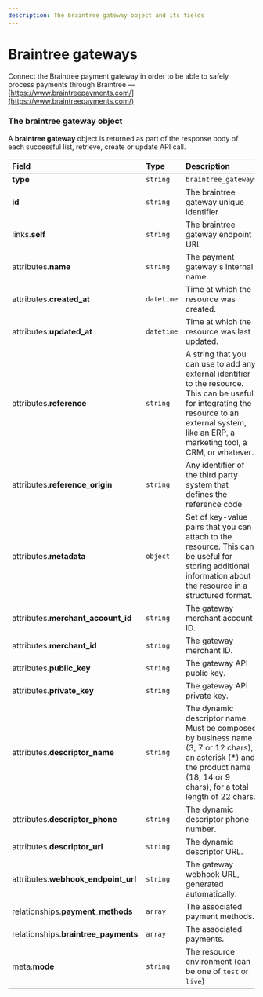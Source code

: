 ```yaml
---
description: The braintree gateway object and its fields
---
```


# Braintree gateways

Connect the Braintree payment gateway in order to be able to safely process payments through Braintree — [https://www.braintreepayments.com/](https://www.braintreepayments.com/)


### The braintree gateway object

A **braintree gateway** object is returned as part of the response body of each successful list, retrieve, create or update API call.

| Field | Type | Description |
| :--- | :--- | :--- |
| **type** | `string` | `braintree_gateways` |
| **id** | `string` | The braintree gateway unique identifier |
| links.**self** | `string` | The braintree gateway endpoint URL |
| attributes.**name** | `string` | The payment gateway's internal name. |
| attributes.**created_at** | `datetime` | Time at which the resource was created. |
| attributes.**updated_at** | `datetime` | Time at which the resource was last updated. |
| attributes.**reference** | `string` | A string that you can use to add any external identifier to the resource. This can be useful for integrating the resource to an external system, like an ERP, a marketing tool, a CRM, or whatever. |
| attributes.**reference_origin** | `string` | Any identifier of the third party system that defines the reference code |
| attributes.**metadata** | `object` | Set of key-value pairs that you can attach to the resource. This can be useful for storing additional information about the resource in a structured format. |
| attributes.**merchant_account_id** | `string` | The gateway merchant account ID. |
| attributes.**merchant_id** | `string` | The gateway merchant ID. |
| attributes.**public_key** | `string` | The gateway API public key. |
| attributes.**private_key** | `string` | The gateway API private key. |
| attributes.**descriptor_name** | `string` | The dynamic descriptor name. Must be composed by business name (3, 7 or 12 chars), an asterisk (*) and the product name (18, 14 or 9 chars), for a total length of 22 chars. |
| attributes.**descriptor_phone** | `string` | The dynamic descriptor phone number. |
| attributes.**descriptor_url** | `string` | The dynamic descriptor URL. |
| attributes.**webhook_endpoint_url** | `string` | The gateway webhook URL, generated automatically. |
| relationships.**payment_methods** | `array` | The associated payment methods. |
| relationships.**braintree_payments** | `array` | The associated payments. |
| meta.**mode** | `string` | The resource environment \(can be one of `test` or `live`\) |

